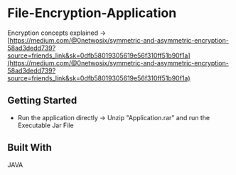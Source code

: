 # File-Encryption-Application  
Encryption concepts explained -> [https://medium.com/@0netwosix/symmetric-and-asymmetric-encryption-58ad3dedd739?source=friends_link&sk=0dfb58019305619e56f310ff51b90f1a](https://medium.com/@0netwosix/symmetric-and-asymmetric-encryption-58ad3dedd739?source=friends_link&sk=0dfb58019305619e56f310ff51b90f1a)  
## Getting Started    
- Run the application directly -> Unzip "Application.rar" and run the Executable Jar File
  
## Built With  
JAVA
